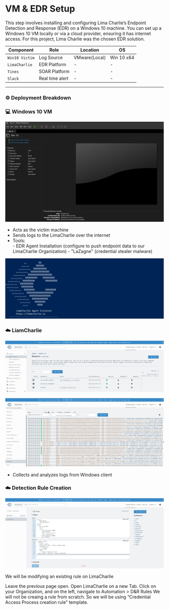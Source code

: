 # VM & EDR Setup

This step involves installing and configuring Lima Charlie’s Endpoint Detection and Response (EDR) on a Windows 10 machine.
You can set up a Windows 10 VM locally or via a cloud provider, ensuring it has internet access.
For this project, Lima Charlie was the chosen EDR solution.

| Component | Role | Location | OS
| --- | --- | --- | ---- |
| `Win10 Victim` | Log Source | VMware(Local) | Win 10 x64 |
| `LimaCharlie` | EDR Platform | - | - |
| `Tines` | SOAR Platform | - | - |
| `Slack` | Real time alert | - | - |

---

### ⚙️ Deployment Breakdown

### 💻 **Windows 10 VM**  

![image.png](media/VM%20&%20EDR%20Setup/image1.png)

- Acts as the victim machine
- Sends logs to the LimaCharlie over the internet
- Tools:<br>
       - EDR Agent Installation (configure to push endpoint data to our LimaCharlie Organization)
       - "LaZagne" (credential stealer malware)

![image.png](media/VM%20&%20EDR%20Setup/image2.png)

### ☁️ **LiamCharlie**

![image.png](media/VM%20&%20EDR%20Setup/image3.png)
<br> <br>
![image.png](media/VM%20&%20EDR%20Setup/image4.png)

- Collects and analyzes logs from Windows client

### ☁️ **Detection Rule Creation**

![image.png](media/VM%20&%20EDR%20Setup/image5.png)

We will be modifying an existing rule on LimaCharlie

Leave the previous page open. Open LimaCharlie on a new Tab.
Click on your Organization, and on the left, navigate to Automation > D&R Rules
We will not be creaing a rule from scratch. So we will be using “Credential Access Process creation rule” template.






